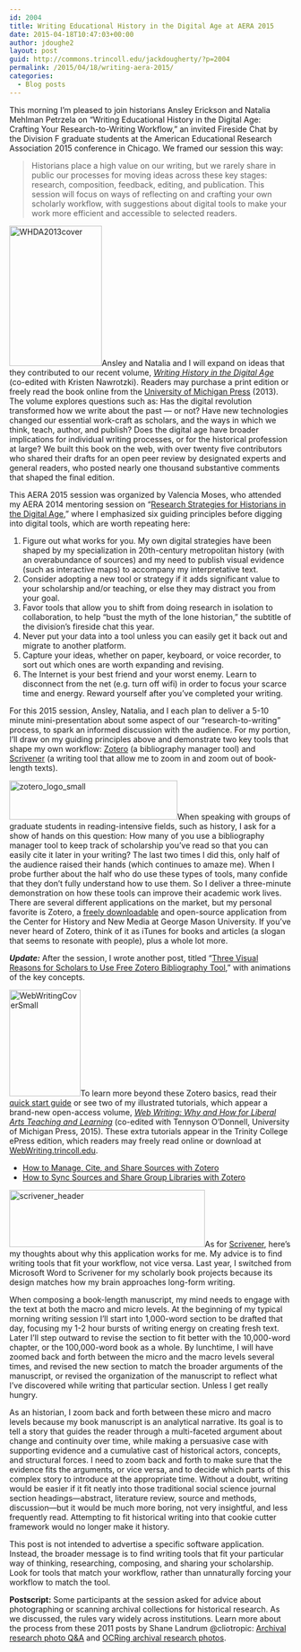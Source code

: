 ```yaml
---
id: 2004
title: Writing Educational History in the Digital Age at AERA 2015
date: 2015-04-18T10:47:03+00:00
author: jdoughe2
layout: post
guid: http://commons.trincoll.edu/jackdougherty/?p=2004
permalink: /2015/04/18/writing-aera-2015/
categories:
  - Blog posts
---
```

This morning I&#8217;m pleased to join historians Ansley Erickson and Natalia Mehlman Petrzela on &#8220;Writing Educational History in the Digital Age: Crafting Your Research-to-Writing Workflow,&#8221; an invited Fireside Chat by the Division F graduate students at the American Educational Research Association 2015 conference in Chicago. We framed our session this way:

> Historians place a high value on our writing, but we rarely share in public our processes for moving ideas across these key stages: research, composition, feedback, editing, and publication. This session will focus on ways of reflecting on and crafting your own scholarly workflow, with suggestions about digital tools to make your work more efficient and accessible to selected readers.

[<img class="alignright size-full wp-image-1628" alt="WHDA2013cover" src="http://localhost/wordpress/wp-content/uploads/2013/10/WHDA2013cover.jpg" width="165" height="250" />](http://localhost/wordpress/wp-content/uploads/2013/10/WHDA2013cover.jpg)Ansley and Natalia and I will expand on ideas that they contributed to our recent volume, [_Writing History in the Digital Age_](http://www.press.umich.edu/4766562/writing_history_in_the_digital_age) (co-edited with Kristen Nawrotzki). Readers may purchase a print edition or freely read the book online from the [University of Michigan Press](http://www.press.umich.edu/4766562/writing_history_in_the_digital_age) (2013). The volume explores questions such as: Has the digital revolution transformed how we write about the past — or not? Have new technologies changed our essential work-craft as scholars, and the ways in which we think, teach, author, and publish? Does the digital age have broader implications for individual writing processes, or for the historical profession at large? We built this book on the web, with over twenty five contributors who shared their drafts for an open peer review by designated experts and general readers, who posted nearly one thousand substantive comments that shaped the final edition.

This AERA 2015 session was organized by Valencia Moses, who attended my AERA 2014 mentoring session on &#8220;[Research Strategies for Historians in the Digital Age](http://commons.trincoll.edu/jackdougherty/2014/04/03/research-strategies/),&#8221; where I emphasized six guiding principles before digging into digital tools, which are worth repeating here:

  1. Figure out what works for you. My own digital strategies have been shaped by my specialization in 20th-century metropolitan history (with an overabundance of sources) and my need to publish visual evidence (such as interactive maps) to accompany my interpretative text.
  2. Consider adopting a new tool or strategy if it adds significant value to your scholarship and/or teaching, or else they may distract you from your goal.
  3. Favor tools that allow you to shift from doing research in isolation to collaboration, to help “bust the myth of the lone historian,” the subtitle of the division’s fireside chat this year.
  4. Never put your data into a tool unless you can easily get it back out and migrate to another platform.
  5. Capture your ideas, whether on paper, keyboard, or voice recorder, to sort out which ones are worth expanding and revising.
  6. The Internet is your best friend and your worst enemy. Learn to disconnect from the net (e.g. turn off wifi) in order to focus your scarce time and energy. Reward yourself after you’ve completed your writing.

For this 2015 session, Ansley, Natalia, and I each plan to deliver a 5-10 minute mini-presentation about some aspect of our &#8220;research-to-writing&#8221; process, to spark an informed discussion with the audience. For my portion, I&#8217;ll draw on my guiding principles above and demonstrate two key tools that shape my own workflow: [Zotero](http://www.zotero.org) (a bibliography manager tool) and [Scrivener](https://www.literatureandlatte.com/scrivener.php) (a writing tool that allow me to zoom in and zoom out of book-length texts).

[<img class="alignright size-full wp-image-2012" alt="zotero_logo_small" src="http://localhost/wordpress/wp-content/uploads/2015/04/zotero_logo_small.png" width="300" height="70" />](http://localhost/wordpress/wp-content/uploads/2015/04/zotero_logo_small.png)When speaking with groups of graduate students in reading-intensive fields, such as history, I ask for a show of hands on this question: How many of you use a bibliography manager tool to keep track of scholarship you&#8217;ve read so that you can easily cite it later in your writing? The last two times I did this, only half of the audience raised their hands (which continues to amaze me). When I probe further about the half who do use these types of tools, many confide that they don&#8217;t fully understand how to use them. So I deliver a three-minute demonstration on how these tools can improve their academic work lives. There are several different applications on the market, but my personal favorite is Zotero, a [freely downloadable](https://www.zotero.org/download/) and open-source application from the Center for History and New Media at George Mason University. If you&#8217;ve never heard of Zotero, think of it as iTunes for books and articles (a slogan that seems to resonate with people), plus a whole lot more.

_**Update:**_ After the session, I wrote another post, titled &#8220;[Three Visual Reasons for Scholars to Use Free Zotero Bibliography Tool](http://commons.trincoll.edu/jackdougherty/2015/04/19/three-visual-reasons-zotero/),&#8221; with animations of the key concepts.

[<img class="alignright size-full wp-image-2002" alt="WebWritingCoverSmall" src="http://localhost/wordpress/wp-content/uploads/2015/04/WebWritingCoverSmall.jpg" width="127" height="190" />](http://localhost/wordpress/wp-content/uploads/2015/04/WebWritingCoverSmall.jpg)To learn more beyond these Zotero basics, read their [quick start guide](https://www.zotero.org/support/quick_start_guide) or see two of my illustrated tutorials, which appear a brand-new open-access volume, [_Web Writing: Why and How for Liberal Arts Teaching and Learning_](http://webwriting.trincoll.edu/) (co-edited with Tennyson O&#8217;Donnell, University of Michigan Press, 2015). These extra tutorials appear in the Trinity College ePress edition, which readers may freely read online or download at [WebWriting.trincoll.edu](http://webwriting.trincoll.edu).

  * [How to Manage, Cite, and Share Sources with Zotero](http://epress.trincoll.edu/webwriting/chapter/how-to-zotero/)
  * [How to Sync Sources and Share Group Libraries with Zotero](http://epress.trincoll.edu/webwriting/chapter/how-to-sync-sources-and-share-group-libraries-with-zotero/)

[<img class="alignright size-full wp-image-2010" alt="scrivener_header" src="http://localhost/wordpress/wp-content/uploads/2015/04/scrivener_header.png" width="349" height="102" srcset="http://localhost/wordpress/wp-content/uploads/2015/04/scrivener_header.png 349w, http://localhost/wordpress/wp-content/uploads/2015/04/scrivener_header-300x88.png 300w" sizes="(max-width: 349px) 100vw, 349px" />](http://localhost/wordpress/wp-content/uploads/2015/04/scrivener_header.png)As for [Scrivener](https://www.literatureandlatte.com/scrivener.php), here&#8217;s my thoughts about why this application works for me. My advice is to find writing tools that fit your workflow, not vice versa. Last year, I switched from Microsoft Word to Scrivener for my scholarly book projects because its design matches how my brain approaches long-form writing.

When composing a book-length manuscript, my mind needs to engage with the text at both the macro and micro levels. At the beginning of my typical morning writing session I&#8217;ll start into 1,000-word section to be drafted that day, focusing my 1-2 hour bursts of writing energy on creating fresh text. Later I&#8217;ll step outward to revise the section to fit better with the 10,000-word chapter, or the 100,000-word book as a whole. By lunchtime, I will have zoomed back and forth between the micro and the macro levels several times, and revised the new section to match the broader arguments of the manuscript, or revised the organization of the manuscript to reflect what I&#8217;ve discovered while writing that particular section. Unless I get really hungry.

As an historian, I zoom back and forth between these micro and macro levels because my book manuscript is an analytical narrative. Its goal is to tell a story that guides the reader through a multi-faceted argument about change and continuity over time, while making a persuasive case with supporting evidence and a cumulative cast of historical actors, concepts, and structural forces. I need to zoom back and forth to make sure that the evidence fits the arguments, or vice versa, and to decide which parts of this complex story to introduce at the appropriate time. Without a doubt, writing would be easier if it fit neatly into those traditional social science journal section headings—abstract, literature review, source and methods, discussion—but it would be much more boring, not very insightful, and less frequently read. Attempting to fit historical writing into that cookie cutter framework would no longer make it history.

This post is not intended to advertise a specific software application. Instead, the broader message is to find writing tools that fit your particular way of thinking, researching, composing, and sharing your scholarship. Look for tools that match your workflow, rather than unnaturally forcing your workflow to match the tool.

**Postscript:** Some participants at the session asked for advice about photographing or scanning archival collections for historical research. As we discussed, the rules vary widely across institutions. Learn more about the process from these 2011 posts by Shane Landrum @cliotropic: [Archival research photo Q&A](http://cliotropic.org/blog/2011/06/archival-research-photo-qa-ipads-big-documents/) and [OCRing archival research photos](http://cliotropic.org/blog/2011/10/ocring-archival-research-photos-with-devonthink/).

&nbsp;
